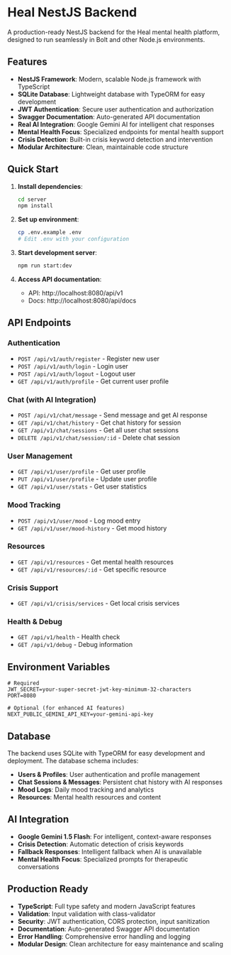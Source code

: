 # Heal NestJS Backend

A production-ready NestJS backend for the Heal mental health platform, designed to run seamlessly in Bolt and other Node.js environments.

## Features

- **NestJS Framework**: Modern, scalable Node.js framework with TypeScript
- **SQLite Database**: Lightweight database with TypeORM for easy development
- **JWT Authentication**: Secure user authentication and authorization
- **Swagger Documentation**: Auto-generated API documentation
- **Real AI Integration**: Google Gemini AI for intelligent chat responses
- **Mental Health Focus**: Specialized endpoints for mental health support
- **Crisis Detection**: Built-in crisis keyword detection and intervention
- **Modular Architecture**: Clean, maintainable code structure

## Quick Start

1. **Install dependencies**:
   ```bash
   cd server
   npm install
   ```

2. **Set up environment**:
   ```bash
   cp .env.example .env
   # Edit .env with your configuration
   ```

3. **Start development server**:
   ```bash
   npm run start:dev
   ```

4. **Access API documentation**:
   - API: http://localhost:8080/api/v1
   - Docs: http://localhost:8080/api/docs

## API Endpoints

### Authentication
- `POST /api/v1/auth/register` - Register new user
- `POST /api/v1/auth/login` - Login user
- `POST /api/v1/auth/logout` - Logout user
- `GET /api/v1/auth/profile` - Get current user profile

### Chat (with AI Integration)
- `POST /api/v1/chat/message` - Send message and get AI response
- `GET /api/v1/chat/history` - Get chat history for session
- `GET /api/v1/chat/sessions` - Get all user chat sessions
- `DELETE /api/v1/chat/session/:id` - Delete chat session

### User Management
- `GET /api/v1/user/profile` - Get user profile
- `PUT /api/v1/user/profile` - Update user profile
- `GET /api/v1/user/stats` - Get user statistics

### Mood Tracking
- `POST /api/v1/user/mood` - Log mood entry
- `GET /api/v1/user/mood-history` - Get mood history

### Resources
- `GET /api/v1/resources` - Get mental health resources
- `GET /api/v1/resources/:id` - Get specific resource

### Crisis Support
- `GET /api/v1/crisis/services` - Get local crisis services

### Health & Debug
- `GET /api/v1/health` - Health check
- `GET /api/v1/debug` - Debug information

## Environment Variables

```env
# Required
JWT_SECRET=your-super-secret-jwt-key-minimum-32-characters
PORT=8080

# Optional (for enhanced AI features)
NEXT_PUBLIC_GEMINI_API_KEY=your-gemini-api-key
```

## Database

The backend uses SQLite with TypeORM for easy development and deployment. The database schema includes:

- **Users & Profiles**: User authentication and profile management
- **Chat Sessions & Messages**: Persistent chat history with AI responses
- **Mood Logs**: Daily mood tracking and analytics
- **Resources**: Mental health resources and content

## AI Integration

- **Google Gemini 1.5 Flash**: For intelligent, context-aware responses
- **Crisis Detection**: Automatic detection of crisis keywords
- **Fallback Responses**: Intelligent fallback when AI is unavailable
- **Mental Health Focus**: Specialized prompts for therapeutic conversations

## Production Ready

- **TypeScript**: Full type safety and modern JavaScript features
- **Validation**: Input validation with class-validator
- **Security**: JWT authentication, CORS protection, input sanitization
- **Documentation**: Auto-generated Swagger API documentation
- **Error Handling**: Comprehensive error handling and logging
- **Modular Design**: Clean architecture for easy maintenance and scaling